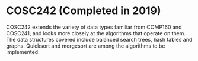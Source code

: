 # COSC242 (Completed in 2019)
COSC242 extends the variety of data types familiar from COMP160 and COSC241, and looks more closely at the algorithms that operate on them. The data structures covered include balanced search trees, hash tables and graphs. Quicksort and mergesort are among the algorithms to be implemented.

